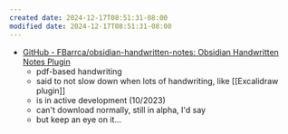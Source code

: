 ```yaml
---
created date: 2024-12-17T08:51:31-08:00
modified date: 2024-12-17T08:51:31-08:00
---
```

- [GitHub - FBarrca/obsidian-handwritten-notes: Obsidian Handwritten Notes Plugin](https://github.com/FBarrca/obsidian-handwritten-notes)
	- pdf-based handwriting
	- said to not slow down when lots of handwriting, like [[Excalidraw plugin]]
	- is in active development (10/2023)
	- can't download normally, still in alpha, I'd say
	- but keep an eye on it...

